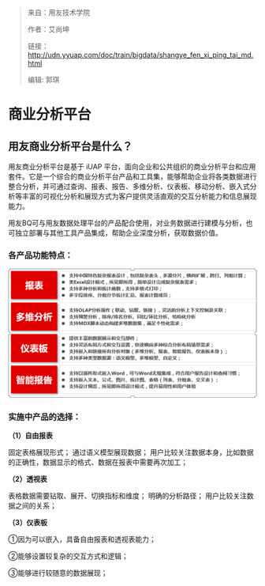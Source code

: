 > 来自：用友技术学院
> 
> 作者：艾尚坤
> 
> 链接：http://udn.yyuap.com/doc/train/bigdata/shangye_fen_xi_ping_tai_md.html
> 
> 编辑: 郭琪

# 商业分析平台

## 用友商业分析平台是什么？

用友商业分析平台是基于 iUAP 平台，面向企业和公共组织的商业分析平台和应用套件。它是一个综合的商业分析平台产品和工具集，能够帮助企业将各类数据进行整合分析，并可通过查询、报表、报告、多维分析、仪表板、移动分析、嵌入式分析等丰富的可视化分析和展现方式为客户提供灵活直观的交互分析能力和信息展现能力。

用友BQ可与用友数据处理平台的产品配合使用，对业务数据进行建模与分析，也可独立部署与其他工具产品集成，帮助企业深度分析，获取数据价值。

### 各产品功能特点：

![](QQ图片20161129102852.png)

### 实施中产品的选择：

**（1）自由报表**

固定表格展现形式；
通过语义模型展现数据；
用户比较关注数据本身，比如数据的正确性，数据显示的格式、数据在报表中需要再次加工；

**（2）透视表**

表格数据需要钻取、展开、切换指标和维度；
明确的分析路径；
用户比较关注数据之间的关系；

**（3）仪表板**

①因为可以嵌入，具备自由报表和透视表能力；

②能够设置较复杂的交互方式和逻辑；

③能够进行较随意的数据展现；

